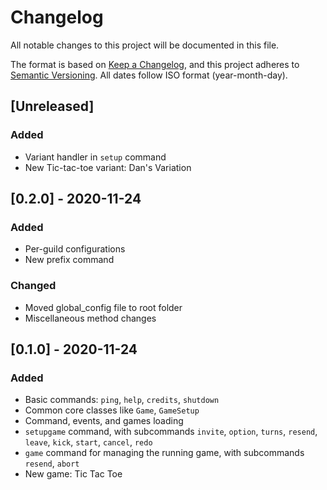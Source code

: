 # Changelog
All notable changes to this project will be documented in this file.

The format is based on [Keep a Changelog](https://keepachangelog.com/en/1.0.0/), and this project adheres to [Semantic Versioning](https://semver.org/spec/v2.0.0.html). All dates follow ISO format (year-month-day).

## [Unreleased]
### Added
- Variant handler in `setup` command
- New Tic-tac-toe variant: Dan's Variation

## [0.2.0] - 2020-11-24
### Added
- Per-guild configurations
- New prefix command
### Changed
- Moved global_config file to root folder
- Miscellaneous method changes

## [0.1.0] - 2020-11-24
### Added
- Basic commands: `ping`, `help`, `credits`, `shutdown`
- Common core classes like `Game`, `GameSetup`
- Command, events, and games loading
- `setupgame` command, with subcommands `invite`, `option`, `turns`, `resend`, `leave`, `kick`, `start`, `cancel`, `redo`
- `game` command for managing the running game, with subcommands `resend`, `abort`
- New game: Tic Tac Toe
